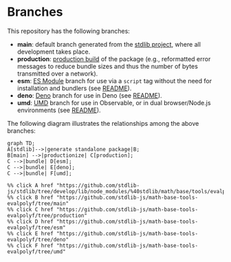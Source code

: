 <!--

@license Apache-2.0

Copyright (c) 2022 The Stdlib Authors.

Licensed under the Apache License, Version 2.0 (the "License");
you may not use this file except in compliance with the License.
You may obtain a copy of the License at

    http://www.apache.org/licenses/LICENSE-2.0

Unless required by applicable law or agreed to in writing, software
distributed under the License is distributed on an "AS IS" BASIS,
WITHOUT WARRANTIES OR CONDITIONS OF ANY KIND, either express or implied.
See the License for the specific language governing permissions and
limitations under the License.

-->

# Branches

This repository has the following branches:

-   **main**: default branch generated from the [stdlib project][stdlib-url], where all development takes place.
-   **production**: [production build][production-url] of the package (e.g., reformatted error messages to reduce bundle sizes and thus the number of bytes transmitted over a network).
-   **esm**: [ES Module][esm-url] branch for use via a `script` tag without the need for installation and bundlers (see [README][esm-readme]).
-   **deno**: [Deno][deno-url] branch for use in Deno (see [README][deno-readme]).
-   **umd**: [UMD][umd-url] branch for use in Observable, or in dual browser/Node.js environments (see [README][umd-readme]).

The following diagram illustrates the relationships among the above branches:

```mermaid
graph TD;
A[stdlib]-->|generate standalone package|B;
B[main] -->|productionize| C[production];
C -->|bundle| D[esm];
C -->|bundle| E[deno];
C -->|bundle| F[umd];

%% click A href "https://github.com/stdlib-js/stdlib/tree/develop/lib/node_modules/%40stdlib/math/base/tools/evalpolyf"
%% click B href "https://github.com/stdlib-js/math-base-tools-evalpolyf/tree/main"
%% click C href "https://github.com/stdlib-js/math-base-tools-evalpolyf/tree/production"
%% click D href "https://github.com/stdlib-js/math-base-tools-evalpolyf/tree/esm"
%% click E href "https://github.com/stdlib-js/math-base-tools-evalpolyf/tree/deno"
%% click F href "https://github.com/stdlib-js/math-base-tools-evalpolyf/tree/umd"
```

[stdlib-url]: https://github.com/stdlib-js/stdlib/tree/develop/lib/node_modules/%40stdlib/math/base/tools/evalpolyf
[production-url]: https://github.com/stdlib-js/math-base-tools-evalpolyf/tree/production
[deno-url]: https://github.com/stdlib-js/math-base-tools-evalpolyf/tree/deno
[deno-readme]: https://github.com/stdlib-js/math-base-tools-evalpolyf/blob/deno/README.md
[umd-url]: https://github.com/stdlib-js/math-base-tools-evalpolyf/tree/umd
[umd-readme]: https://github.com/stdlib-js/math-base-tools-evalpolyf/blob/umd/README.md
[esm-url]: https://github.com/stdlib-js/math-base-tools-evalpolyf/tree/esm
[esm-readme]: https://github.com/stdlib-js/math-base-tools-evalpolyf/blob/esm/README.md
